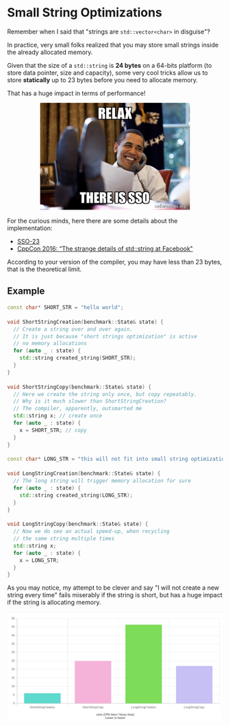 # Small String Optimizations

Remember when I said that "strings are `std::vector<char>` in disguise"?

In practice, very small folks realized that you may store
small strings inside the already allocated memory.

Given that the size of a `std::string` is **24 bytes** on a 64-bits
platform (to store data pointer, size and capacity), some
very cool tricks allow us to store **statically** up to 23 bytes
before you need to allocate memory.

That has a huge impact in terms of performance!

<p align="center"><img src="relax_sso.jpg" width="350"></p>

For the curious minds, here there are some details about the implementation:

- [SSO-23](https://github.com/elliotgoodrich/SSO-23)
- [CppCon 2016: “The strange details of std::string at Facebook"](https://www.youtube.com/watch?v=kPR8h4-qZdk)

According to your version of the compiler, you may have less than 23 bytes, that is
the theoretical limit.

## Example

```C++
const char* SHORT_STR = "hello world";

void ShortStringCreation(benchmark::State& state) {
  // Create a string over and over again.
  // It is just because "short strings optimization" is active
  // no memory allocations
  for (auto _ : state) {
    std::string created_string(SHORT_STR);
  }
}

void ShortStringCopy(benchmark::State& state) {
  // Here we create the string only once, but copy repeatably.
  // Why is it much slower than ShortStringCreation?
  // The compiler, apparently, outsmarted me
  std::string x; // create once
  for (auto _ : state) {
    x = SHORT_STR; // copy
  }
}

const char* LONG_STR = "this will not fit into small string optimization";

void LongStringCreation(benchmark::State& state) {
  // The long string will trigger memory allocation for sure
  for (auto _ : state) {
    std::string created_string(LONG_STR);
  }
}

void LongStringCopy(benchmark::State& state) {
  // Now we do see an actual speed-up, when recycling
  // the same string multiple times
  std::string x;
  for (auto _ : state) {
    x = LONG_STR;
  }
}
```

As you may notice, my attempt to be clever and say "I will not create a new string
every time" fails miserably if the string is short, but has a huge impact if the string
is allocating memory.

<p align="center"><img src="sso_in_action.png"></p>


